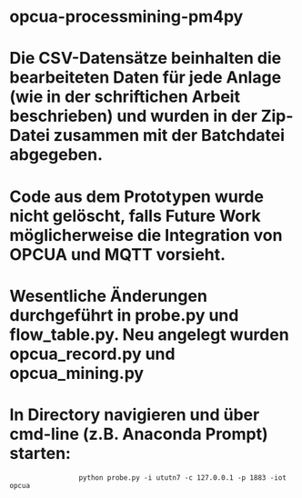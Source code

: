 # opcua-processmining-pm4py
# Die CSV-Datensätze beinhalten die bearbeiteten Daten für jede Anlage (wie in der schriftichen Arbeit beschrieben) und wurden in der Zip-Datei zusammen mit der Batchdatei abgegeben.
# Code aus dem Prototypen wurde nicht gelöscht, falls Future Work möglicherweise die Integration von OPCUA und MQTT vorsieht.
# Wesentliche Änderungen durchgeführt in probe.py und flow_table.py. Neu angelegt wurden opcua_record.py und opcua_mining.py
# In Directory navigieren und über cmd-line (z.B. Anaconda Prompt) starten:
					 python probe.py -i ututn7 -c 127.0.0.1 -p 1883 -iot opcua

